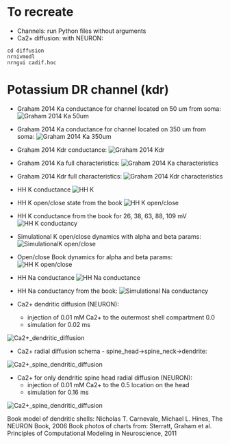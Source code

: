 # To recreate
* Channels: run Python files without arguments
* Ca2+ diffusion: with NEURON:
```
cd diffusion
nrnivmodl
nrngui cadif.hoc
```

# Potassium DR channel (kdr)

* Graham 2014 Ka conductance for channel located on 50 um from soma:
![Graham 2014 Ka 50um](img/simulation/graham_ka_conductance_50um.png)

* Graham 2014 Ka conductance for channel located on 350 um from soma:
![Graham 2014 Ka 350um](img/simulation/graham_ka_conductance_350um.png)

* Graham 2014 Kdr conductance:
![Graham 2014 Kdr](img/simulation/graham_kdr_conductance.png)

* Graham 2014 Ka full characteristics:
![Graham 2014 Ka characteristics](img/simulation/graham_ka_characteristics.png)

* Graham 2014 Kdr full characteristics:
![Graham 2014 Kdr characteristics](img/simulation/graham_kdr_characteristics.png)

* HH K conductance
![HH K](img/simulation/hh_k_conductance.png)

* HH K open/close state from the book
![HH K open/close](img/book/kdrl_open.jpg)

* HH K conductance from the book for 26, 38, 63, 88, 109 mV
![HH K conductancy](img/book/kdr_conductancy.jpg)

* Simulational K open/close dynamics with alpha and beta params:
![SimulationalK open/close](img/simulation/kdr_open_close_sim.png)

* Open/close Book dynamics for alpha and beta params:
![HH K open/close](img/book/open_close_alpha_beta.jpg)

* HH Na conductance
![HH Na conductance](img/simulation/hh_na_conductance.png)

* HH Na conductancy from the book:
![Simulational Na conductancy](img/book/na_condictancy.jpg)

* Ca2+ dendritic diffusion (NEURON):
  * injection of 0.01 mM Ca2+ to the outermost shell compartment 0.0
  * simulation for 0.02 ms
  
![Ca2+_dendritic_diffusion](img/simulation/ca2_diffusion_with_xaxis.png)

* Ca2+ radial diffusion schema - spine_head->spine_neck->dendrite:

![Ca2+_spine_dendritic_diffusion](img/simulation/spine_dend_radial_diffusion.jpg)

* Ca2+ for only dendritic spine head radial diffusion (NEURON):
  * injection of 0.01 mM Ca2+ to the 0.5 location on the head
  * simulation for 0.16 ms
  
![Ca2+_spine_dendritic_diffusion](img/simulation/ca2_radial_head_dif.gif)

Book model of dendritic shells: Nicholas T. Carnevale, Michael L. Hines, The NEURON Book, 2006
Book photos of charts from: Sterratt, Graham et al. Principles of Computational Modeling in Neuroscience, 2011

